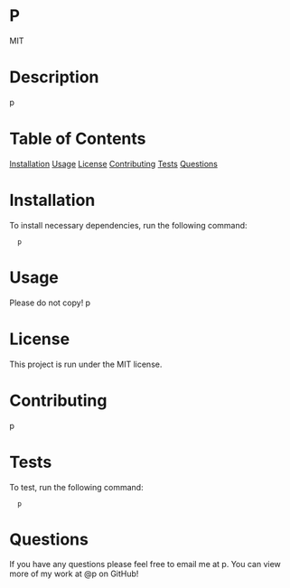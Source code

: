 # P
  MIT
  
  # Description
  p
  
  # Table of Contents
  
  [Installation](#installation)
  [Usage](#usage)
  [License](#license)
  [Contributing](#contributing)
  [Tests](#tests)
  [Questions](#questions)
  
  # Installation
  To install necessary dependencies, run the following command:

      p
  
  # Usage
  Please do not copy!
  p
  
  # License
  This project is run under the MIT license.
  
  # Contributing
  p

  # Tests
  To test, run the following command:

      p

  # Questions
  If you have any questions please feel free to email me at p. You can view more of my work at @p on GitHub!